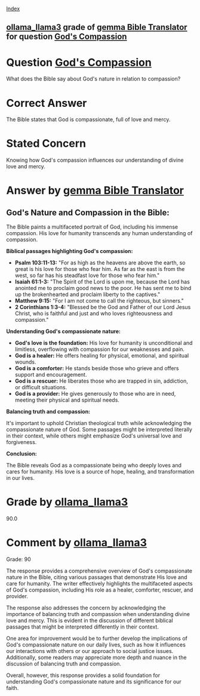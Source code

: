 
[Index](../../../../index.md)
## [ollama_llama3](../../../grading_models/ollama_llama3.md) grade of [gemma Bible Translator](../../../answering_models/gemma_Bible_Translator.md) for question [God's Compassion](../../../questions/God_s_Compassion.md)

# Question [God's Compassion](../../../questions/God_s_Compassion.md)
What does the Bible say about God's nature in relation to compassion?

# Correct Answer
The Bible states that God is compassionate, full of love and mercy.

# Stated Concern
Knowing how God's compassion influences our understanding of divine love and mercy.

# Answer by [gemma Bible Translator](../../../answering_models/gemma_Bible_Translator.md)
## God's Nature and Compassion in the Bible:

The Bible paints a multifaceted portrait of God, including his immense compassion. His love for humanity transcends any human understanding of compassion. 

**Biblical passages highlighting God's compassion:**

* **Psalm 103:11-13:** "For as high as the heavens are above the earth, so great is his love for those who fear him. As far as the east is from the west, so far has his steadfast love for those who fear him."
* **Isaiah 61:1-3:** "The Spirit of the Lord is upon me, because the Lord has anointed me to proclaim good news to the poor. He has sent me to bind up the brokenhearted and proclaim liberty to the captives."
* **Matthew 9:15:** "For I am not come to call the righteous, but sinners."
* **2 Corinthians 1:3-4:** "Blessed be the God and Father of our Lord Jesus Christ, who is faithful and just and who loves righteousness and compassion."

**Understanding God's compassionate nature:**

* **God's love is the foundation:** His love for humanity is unconditional and limitless, overflowing with compassion for our weaknesses and pain.
* **God is a healer:** He offers healing for physical, emotional, and spiritual wounds. 
* **God is a comforter:** He stands beside those who grieve and offers support and encouragement.
* **God is a rescuer:** He liberates those who are trapped in sin, addiction, or difficult situations.
* **God is a provider:** He gives generously to those who are in need, meeting their physical and spiritual needs.

**Balancing truth and compassion:**

It's important to uphold Christian theological truth while acknowledging the compassionate nature of God. Some passages might be interpreted literally in their context, while others might emphasize God's universal love and forgiveness.

**Conclusion:**

The Bible reveals God as a compassionate being who deeply loves and cares for humanity. His love is a source of hope, healing, and transformation in our lives.

# Grade by [ollama_llama3](../../../grading_models/ollama_llama3.md)
90.0

# Comment by [ollama_llama3](../../../grading_models/ollama_llama3.md)
Grade: 90

The response provides a comprehensive overview of God's compassionate nature in the Bible, citing various passages that demonstrate His love and care for humanity. The writer effectively highlights the multifaceted aspects of God's compassion, including His role as a healer, comforter, rescuer, and provider.

The response also addresses the concern by acknowledging the importance of balancing truth and compassion when understanding divine love and mercy. This is evident in the discussion of different biblical passages that might be interpreted differently in their context.

One area for improvement would be to further develop the implications of God's compassionate nature on our daily lives, such as how it influences our interactions with others or our approach to social justice issues. Additionally, some readers may appreciate more depth and nuance in the discussion of balancing truth and compassion.

Overall, however, this response provides a solid foundation for understanding God's compassionate nature and its significance for our faith.
